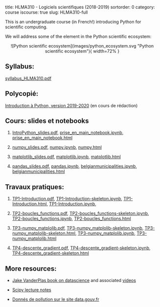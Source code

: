 title: HLMA310 - Logiciels scientifiques (2018-2019)
sortorder: 0
category: course
iscourse: true
slug: HLMA310-full


This is an undergraduate course (in French!) introducing Python for scientific computing.

We will address some of the element in the Python scientific ecosystem:

<center>
![Python scientific ecosystem](images/python_ecosystem.svg "Python scientific ecosystem"){ width=72% }
</center>

## Syllabus:
[syllabus_HLMA310.pdf](/enseignement/Montpellier/HLMA310/syllabus_HLMA310.pdf)

## Polycopié:
[Introduction à Python, version 2019-2020](/enseignement/Montpellier/HLMA310/IntroPython.pdf) (en cours de rédaction)


## Cours: slides et notebooks

1. [IntroPython_slides.pdf](/enseignement/Montpellier/HLMA310/IntroPython_slides.pdf), [prise_en_main_notebook.ipynb](/enseignement/Montpellier/HLMA310/prise_en_main_notebook.ipynb), [prise_en_main_notebook.html](http://nbviewer.jupyter.org/url/josephsalmon.eu/enseignement/Montpellier/HLMA310/prise_en_main_notebook.ipynb)


1. [numpy_slides.pdf](/enseignement/Montpellier/HLMA310/numpy_slides.pdf), [numpy.ipynb](/enseignement/Montpellier/HLMA310/numpy.ipynb),
[numpy.html](http://nbviewer.jupyter.org/url/josephsalmon.eu/enseignement/Montpellier/HLMA310/numpy.ipynb)


1. [matplotlib_slides.pdf](/enseignement/Montpellier/HLMA310/matplotlib_slides.pdf), [matplotlib.ipynb](/enseignement/Montpellier/HLMA310/matplotlib.ipynb), [matplotlib.html](http://nbviewer.jupyter.org/url/josephsalmon.eu/enseignement/Montpellier/HLMA310/matplotlib.ipynb)


1. [pandas_slides.pdf](/enseignement/Montpellier/HLMA310/pandas_slides.pdf), [pandas.ipynb](/enseignement/Montpellier/HLMA310/pandas.ipynb), [belgianmunicipalities.ipynb](/enseignement/Montpellier/HLMA310/belgianmunicipalities.ipynb), [belgianmunicipalities.html](http://nbviewer.jupyter.org/url/josephsalmon.eu/enseignement/Montpellier/HLMA310/belgianmunicipalities.ipynb)


## Travaux pratiques:

1. [TP1-Introduction.pdf](/enseignement/Montpellier/HLMA310/TP1-Introduction.pdf),
[TP1-Introduction-skeleton.ipynb](/enseignement/Montpellier/HLMA310/TP1-Introduction-skeleton.ipynb),
[TP1-Introduction.html](http://nbviewer.jupyter.org/url/josephsalmon.eu/enseignement/Montpellier/HLMA310/TP1-Introduction.ipynb),
[TP1-Introduction.ipynb](/enseignement/Montpellier/HLMA310/TP1-Introduction.ipynb),

1. [TP2-boucles_functions.pdf](/enseignement/Montpellier/HLMA310/TP2-boucles_functions.pdf),
[TP2-boucles_functions-skeleton.ipynb](/enseignement/Montpellier/HLMA310/TP2-boucles_functions-skeleton.ipynb),
[TP2-boucles_functions.ipynb](/enseignement/Montpellier/HLMA310/TP2-boucles_functions.ipynb),
[TP2-boucles_functions.html](http://nbviewer.jupyter.org/url/josephsalmon.eu/enseignement/Montpellier/HLMA310/TP2-boucles_functions.ipynb)


1. [TP3-numpy_matplolib.pdf](/enseignement/Montpellier/HLMA310/TP3-numpy_matplolib.pdf), [TP3-numpy_matplolib-skeleton.ipynb](/enseignement/Montpellier/HLMA310/TP3-numpy_matplolib-skeleton.ipynb),
[TP3-numpy_matplolib-skeleton.html](https://nbviewer.jupyter.org/url/josephsalmon.eu/enseignement/Montpellier/HLMA310/TP3-numpy_matplolib-skeleton.ipynb), [TP3-numpy_matplolib.ipynb](/enseignement/Montpellier/HLMA310/TP3-numpy_matplolib.ipynb), [TP3-numpy_matplolib.html](http://nbviewer.jupyter.org/url/josephsalmon.eu/enseignement/Montpellier/HLMA310/TP3-numpy_matplolib.ipynb)

1. [TP4-descente_gradient.pdf](/enseignement/Montpellier/HLMA310/TP4-descente_gradient.pdf), [TP4-descente_gradient-skeleton.ipynb](/enseignement/Montpellier/HLMA310/TP4-descente_gradient-skeleton.ipynb), [TP4-descente_gradient-skeleton.html](http://nbviewer.jupyter.org/url/josephsalmon.eu/enseignement/Montpellier/HLMA310/TP4-descente_gradient-skeleton.ipynb)


<!---


[TP2-boucles_functions.html](http://nbviewer.jupyter.org/url/josephsalmon.eu/enseignement/Montpellier/HLMA310/TP2-boucles_functions.ipynb)






1. [TP4-descente_gradient.pdf](/enseignement/Montpellier/HLMA310/TP4-descente_gradient.pdf), [TP4-descente_gradient.ipynb](/enseignement/Montpellier/HLMA310/TP4-descente_gradient.ipynb), [TP4-descente_gradient.html](http://nbviewer.jupyter.org/url/josephsalmon.eu/enseignement/Montpellier/HLMA310/TP4-descente_gradient.ipynb)

1. (TP noté) : [TP5-JeuDeLaVie.pdf](/enseignement/Montpellier/HLMA310/TP5-JeuDeLaVie.pdf), [TP-Note-draft.ipynb](/enseignement/Montpellier/HLMA310/TP-Note-draft.ipynb), [TP-Note-draft.html](http://nbviewer.jupyter.org/url/josephsalmon.eu/enseignement/Montpellier/HLMA310/TP-Note-draft.ipynb)

1. [TP6-pandas.pdf](/enseignement/Montpellier/HLMA310/TP6-pandas.pdf)

1. [TP7-pandas_pollution_occitanie.ipynb](/enseignement/Montpellier/HLMA310/TP7-pandas_pollution_occitanie.ipynb), [TP7-pandas_pollution_occitanie.html](http://nbviewer.jupyter.org/url/josephsalmon.eu/enseignement/Montpellier/HLMA310/TP7-pandas_pollution_occitanie.ipynb)

1. [TP8-matplotlib_animation.pdf](/enseignement/Montpellier/HLMA310/TP8-matplotlib_animation.pdf)
--->

## More resources:

- [Jake VanderPlas book on datascience](https://jakevdp.github.io/PythonDataScienceHandbook/)
and associated
[videos](http://jakevdp.github.io/blog/2017/03/03/reproducible-data-analysis-in-jupyter/)

- [Scipy lecture notes](https://www.scipy-lectures.org/)

- [Donnés de pollution sur le site data.gouv.fr](https://www.data.gouv.fr/fr/datasets/donnees-temps-reel-de-mesure-des-concentrations-de-polluants-atmospheriques-reglementes-1/)
